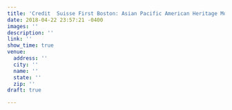 ```yaml
---
title: 'Credit  Suisse First Boston: Asian Pacific American Heritage Month'
date: 2018-04-22 23:57:21 -0400
images: ''
description: ''
link: ''
show_time: true
venue:
  address: ''
  city: ''
  name: ''
  state: ''
  zip: ''
draft: true

---
```


